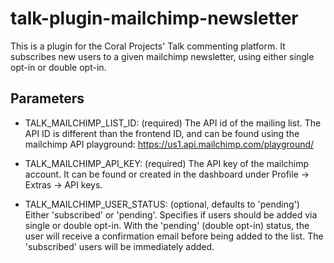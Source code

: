 # talk-plugin-mailchimp-newsletter

This is a plugin for the Coral Projects' Talk commenting platform. It
subscribes new users to a given mailchimp newsletter, using either single
opt-in or double opt-in.

## Parameters
- TALK_MAILCHIMP_LIST_ID: (required) The API id of the mailing list. The API ID
is different than the frontend ID, and can be found using the mailchimp API
playground:
https://us1.api.mailchimp.com/playground/

- TALK_MAILCHIMP_API_KEY: (required) The API key of the mailchimp account. It
can be found or created in the dashboard under Profile -> Extras -> API keys.

- TALK_MAILCHIMP_USER_STATUS: (optional, defaults to 'pending') Either
'subscribed' or 'pending'. Specifies if users should be added via single or
double opt-in. With the 'pending' (double opt-in) status, the user will receive
a confirmation email before being added to the list. The 'subscribed' users
will be immediately added.
